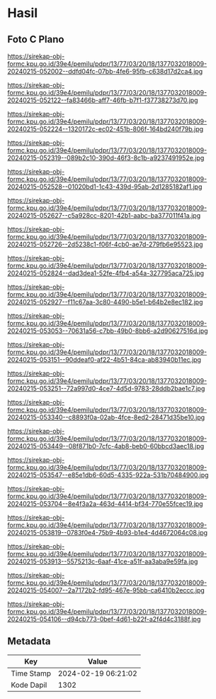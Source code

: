 # Hasil

## Foto C Plano

https://sirekap-obj-formc.kpu.go.id/39e4/pemilu/pdpr/13/77/03/20/18/1377032018009-20240215-052002--ddfd04fc-07bb-4fe6-95fb-c638d17d2ca4.jpg

https://sirekap-obj-formc.kpu.go.id/39e4/pemilu/pdpr/13/77/03/20/18/1377032018009-20240215-052122--fa83466b-aff7-46fb-b7f1-f37738273d70.jpg

https://sirekap-obj-formc.kpu.go.id/39e4/pemilu/pdpr/13/77/03/20/18/1377032018009-20240215-052224--1320172c-ec02-451b-806f-164bd240f79b.jpg

https://sirekap-obj-formc.kpu.go.id/39e4/pemilu/pdpr/13/77/03/20/18/1377032018009-20240215-052319--089b2c10-390d-46f3-8c1b-a9237491952e.jpg

https://sirekap-obj-formc.kpu.go.id/39e4/pemilu/pdpr/13/77/03/20/18/1377032018009-20240215-052528--01020bd1-1c43-439d-95ab-2d1285182af1.jpg

https://sirekap-obj-formc.kpu.go.id/39e4/pemilu/pdpr/13/77/03/20/18/1377032018009-20240215-052627--c5a928cc-8201-42b1-aabc-ba377011f41a.jpg

https://sirekap-obj-formc.kpu.go.id/39e4/pemilu/pdpr/13/77/03/20/18/1377032018009-20240215-052726--2d5238c1-f06f-4cb0-ae7d-279fb6e95523.jpg

https://sirekap-obj-formc.kpu.go.id/39e4/pemilu/pdpr/13/77/03/20/18/1377032018009-20240215-052824--dad3dea1-52fe-4fb4-a54a-327795aca725.jpg

https://sirekap-obj-formc.kpu.go.id/39e4/pemilu/pdpr/13/77/03/20/18/1377032018009-20240215-052927--f11c67aa-3c80-4490-b5e1-b64b2e8ec182.jpg

https://sirekap-obj-formc.kpu.go.id/39e4/pemilu/pdpr/13/77/03/20/18/1377032018009-20240215-053053--70631a56-c7bb-49b0-8bb6-a2d90627516d.jpg

https://sirekap-obj-formc.kpu.go.id/39e4/pemilu/pdpr/13/77/03/20/18/1377032018009-20240215-053151--90ddeaf0-af22-4b51-84ca-ab83940b11ec.jpg

https://sirekap-obj-formc.kpu.go.id/39e4/pemilu/pdpr/13/77/03/20/18/1377032018009-20240215-053251--72a997d0-4ce7-4d5d-9783-28ddb2bae1c7.jpg

https://sirekap-obj-formc.kpu.go.id/39e4/pemilu/pdpr/13/77/03/20/18/1377032018009-20240215-053340--c8893f0a-02ab-4fce-8ed2-28471d35be10.jpg

https://sirekap-obj-formc.kpu.go.id/39e4/pemilu/pdpr/13/77/03/20/18/1377032018009-20240215-053449--08f871b0-7cfc-4ab8-beb0-60bbcd3aec18.jpg

https://sirekap-obj-formc.kpu.go.id/39e4/pemilu/pdpr/13/77/03/20/18/1377032018009-20240215-053547--e85e1db6-60d5-4335-922a-531b70484900.jpg

https://sirekap-obj-formc.kpu.go.id/39e4/pemilu/pdpr/13/77/03/20/18/1377032018009-20240215-053704--8e4f3a2a-463d-4414-bf34-770e55fcec19.jpg

https://sirekap-obj-formc.kpu.go.id/39e4/pemilu/pdpr/13/77/03/20/18/1377032018009-20240215-053819--0783f0e4-75b9-4b93-b1e4-4d4672064c08.jpg

https://sirekap-obj-formc.kpu.go.id/39e4/pemilu/pdpr/13/77/03/20/18/1377032018009-20240215-053913--5575213c-6aaf-41ce-a51f-aa3aba9e59fa.jpg

https://sirekap-obj-formc.kpu.go.id/39e4/pemilu/pdpr/13/77/03/20/18/1377032018009-20240215-054007--2a7172b2-fd95-467e-95bb-ca6410b2eccc.jpg

https://sirekap-obj-formc.kpu.go.id/39e4/pemilu/pdpr/13/77/03/20/18/1377032018009-20240215-054106--d94cb773-0bef-4d61-b22f-a2f4d4c3188f.jpg


## Metadata

| Key        | Value               |
| ---------- | ------------------- |
| Time Stamp | 2024-02-19 06:21:02 |
| Kode Dapil | 1302                |



